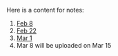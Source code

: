 Here is a content for notes:

1. [Feb 8](https://github.com/Catta-pilosa/TUT_MATH3131/blob/main/notes/Tutorial%20of%20MATH3131%20Feb%208.pdf)
2. [Feb 22](https://github.com/Catta-pilosa/TUT_MATH3131/blob/main/notes/Tutorial%20of%20MATH3131%20Feb%2022.pdf)
3. [Mar 1](https://github.com/Catta-pilosa/TUT_MATH3131/blob/main/notes/Tutorial%20of%20MATH3131%20Mar%201.pdf)
4. Mar 8 will be uploaded on Mar 15

